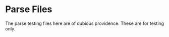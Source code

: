 # Parse Files

The parse testing files here are of dubious providence. These are for testing only.

